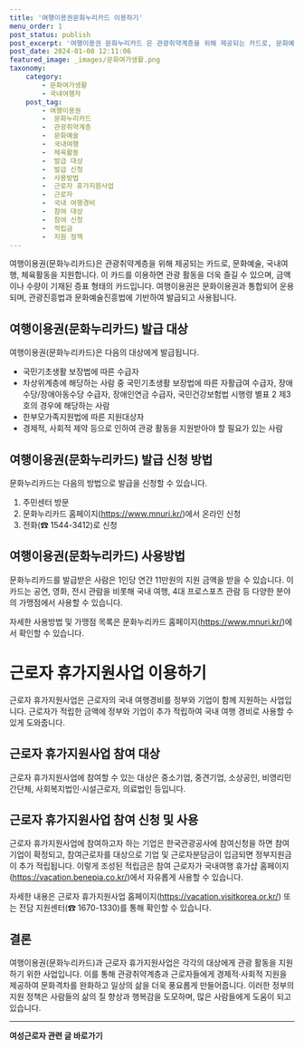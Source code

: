 ```yaml
---
title: '여행이용권문화누리카드 이용하기'
menu_order: 1
post_status: publish
post_excerpt: '여행이용권 문화누리카드 은 관광취약계층을 위해 제공되는 카드로, 문화예술, 국내여행, 체육활동을 지원합니다. 이 카드를 이용하면 관광 활동을 더욱 즐길 수 있으며, 금액이나 수량이 기재된 증표 형태의 카드입니다. 여행이용권은 문화이용권과 통합되어 운용되며, 관광진흥법과 문화예술진흥법에 기반하여 발급되고 사용됩니다.'
post_date: 2024-01-08 12:11:06
featured_image: _images/문화여가생활.png
taxonomy:
    category:
        - 문화여가생활
        - 국내여행자
    post_tag:
        - 여행이용권
        -  문화누리카드
        -  관광취약계층
        -  문화예술
        -  국내여행
        -  체육활동
        -  발급 대상
        -  발급 신청
        -  사용방법
        -  근로자 휴가지원사업
        -  근로자
        -  국내 여행경비
        -  참여 대상
        -  참여 신청
        -  적립금
        -  지원 정책
---
```



여행이용권(문화누리카드)은 관광취약계층을 위해 제공되는 카드로, 문화예술, 국내여행, 체육활동을 지원합니다. 이 카드를 이용하면 관광 활동을 더욱 즐길 수 있으며, 금액이나 수량이 기재된 증표 형태의 카드입니다. 여행이용권은 문화이용권과 통합되어 운용되며, 관광진흥법과 문화예술진흥법에 기반하여 발급되고 사용됩니다.

## 여행이용권(문화누리카드) 발급 대상

여행이용권(문화누리카드)은 다음의 대상에게 발급됩니다.

- 국민기초생활 보장법에 따른 수급자
- 차상위계층에 해당하는 사람 중 국민기초생활 보장법에 따른 자활급여 수급자, 장애수당/장애아동수당 수급자, 장애인연금 수급자, 국민건강보험법 시행령 별표 2 제3호의 경우에 해당하는 사람
- 한부모가족지원법에 따른 지원대상자
- 경제적, 사회적 제약 등으로 인하여 관광 활동을 지원받아야 할 필요가 있는 사람

## 여행이용권(문화누리카드) 발급 신청 방법

문화누리카드는 다음의 방법으로 발급을 신청할 수 있습니다.

1. 주민센터 방문
2. 문화누리카드 홈페이지(https://www.mnuri.kr/)에서 온라인 신청
3. 전화(☎ 1544-3412)로 신청

## 여행이용권(문화누리카드) 사용방법

문화누리카드를 발급받은 사람은 1인당 연간 11만원의 지원 금액을 받을 수 있습니다. 이 카드는 공연, 영화, 전시 관람을 비롯해 국내 여행, 4대 프로스포츠 관람 등 다양한 분야의 가맹점에서 사용할 수 있습니다.

자세한 사용방법 및 가맹점 목록은 문화누리카드 홈페이지(https://www.mnuri.kr/)에서 확인할 수 있습니다.

# 근로자 휴가지원사업 이용하기

근로자 휴가지원사업은 근로자의 국내 여행경비를 정부와 기업이 함께 지원하는 사업입니다. 근로자가 적립한 금액에 정부와 기업이 추가 적립하여 국내 여행 경비로 사용할 수 있게 도와줍니다.

## 근로자 휴가지원사업 참여 대상

근로자 휴가지원사업에 참여할 수 있는 대상은 중소기업, 중견기업, 소상공인, 비영리민간단체, 사회복지법인·시설근로자, 의료법인 등입니다.

## 근로자 휴가지원사업 참여 신청 및 사용

근로자 휴가지원사업에 참여하고자 하는 기업은 한국관광공사에 참여신청을 하면 참여기업이 확정되고, 참여근로자를 대상으로 기업 및 근로자분담금이 입금되면 정부지원금이 추가 적립됩니다. 이렇게 조성된 적립금은 참여 근로자가 국내여행 휴가샵 홈페이지(https://vacation.benepia.co.kr/)에서 자유롭게 사용할 수 있습니다.

자세한 내용은 근로자 휴가지원사업 홈페이지(https://vacation.visitkorea.or.kr/) 또는 전담 지원센터(☎ 1670-1330)를 통해 확인할 수 있습니다.

## 결론

여행이용권(문화누리카드)과 근로자 휴가지원사업은 각각의 대상에게 관광 활동을 지원하기 위한 사업입니다. 이를 통해 관광취약계층과 근로자들에게 경제적·사회적 지원을 제공하여 문화격차를 완화하고 일상의 삶을 더욱 풍요롭게 만들어줍니다. 이러한 정부의 지원 정책은 사람들의 삶의 질 향상과 행복감을 도모하며, 많은 사람들에게 도움이 되고 있습니다.

<!-- wp:separator -->
<hr class="wp-block-separator has-alpha-channel-opacity"/>
<!-- /wp:separator -->

<!-- wp:group {"backgroundColor":"base","layout":{"type":"constrained"}} -->
<div class="wp-block-group has-base-background-color has-background"><!-- wp:paragraph {"align":"center","fontSize":"medium"} -->
<p class="has-text-align-center has-large-font-size"><strong>여성근로자 관련 글 바로가기</strong></p>
<!-- /wp:paragraph -->


<!-- wp:latest-posts
{"categories":[{"id":10991,"count":19,"description":"","link":"https://uknowlaw.com/category/%ec%97%ac%ec%84%b1%ea%b7%bc%eb%a1%9c%ec%9e%90/","name":"여성근로자","slug":"여성근로자","taxonomy":"category","parent":0,"meta":[],"_links":{"self":[{"href":"https://uknowlaw.com/wp-json/wp/v2/categories/10991"}],"collection":[{"href":"https://uknowlaw.com/wp-json/wp/v2/categories"}],"about":[{"href":"https://uknowlaw.com/wp-json/wp/v2/taxonomies/category"}],"wp:post_type":[{"href":"https://uknowlaw.com/wp-json/wp/v2/posts?categories=10991"}],"curies":[{"name":"wp","href":"https://api.w.org/{rel}","templated":true}]}}],"postsToShow":100,"excerptLength":28,"postLayout":"grid","columns":2,"featuredImageAlign":"left","featuredImageSizeSlug":"large","fontSize":"small"} /--></div>
<!-- /wp:group -->